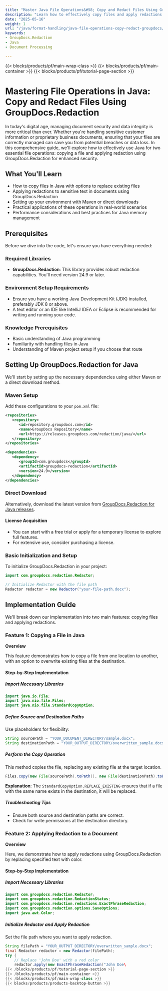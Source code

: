 ```yaml
---
title: "Master Java File Operations&#58; Copy and Redact Files Using GroupDocs.Redaction for Enhanced Data Security"
description: "Learn how to effectively copy files and apply redactions in Java using GroupDocs.Redaction. Ensure document security and integrity with our comprehensive guide."
date: "2025-05-16"
weight: 1
url: "/java/format-handling/java-file-operations-copy-redact-groupdocs/"
keywords:
- GroupDocs.Redaction
- Java
- Document Processing

---
```


{{< blocks/products/pf/main-wrap-class >}}
{{< blocks/products/pf/main-container >}}
{{< blocks/products/pf/tutorial-page-section >}}
# Mastering File Operations in Java: Copy and Redact Files Using GroupDocs.Redaction

In today's digital age, managing document security and data integrity is more critical than ever. Whether you're handling sensitive customer information or proprietary business documents, ensuring that your files are correctly managed can save you from potential breaches or data loss. In this comprehensive guide, we'll explore how to effectively use Java for two essential file operations: copying a file and applying redaction using GroupDocs.Redaction for enhanced security.

## What You'll Learn

- How to copy files in Java with options to replace existing files
- Applying redactions to sensitive text in documents using GroupDocs.Redaction
- Setting up your environment with Maven or direct downloads
- Practical applications of these operations in real-world scenarios
- Performance considerations and best practices for Java memory management

## Prerequisites

Before we dive into the code, let's ensure you have everything needed:

### Required Libraries

- **GroupDocs.Redaction**: This library provides robust redaction capabilities. You'll need version 24.9 or later.
  

### Environment Setup Requirements

- Ensure you have a working Java Development Kit (JDK) installed, preferably JDK 8 or above.
- A text editor or an IDE like IntelliJ IDEA or Eclipse is recommended for writing and running your code.

### Knowledge Prerequisites

- Basic understanding of Java programming
- Familiarity with handling files in Java
- Understanding of Maven project setup if you choose that route

## Setting Up GroupDocs.Redaction for Java

We'll start by setting up the necessary dependencies using either Maven or a direct download method.

### Maven Setup

Add these configurations to your `pom.xml` file:

```xml
<repositories>
   <repository>
      <id>repository.groupdocs.com</id>
      <name>GroupDocs Repository</name>
      <url>https://releases.groupdocs.com/redaction/java/</url>
   </repository>
</repositories>

<dependencies>
   <dependency>
      <groupId>com.groupdocs</groupId>
      <artifactId>groupdocs-redaction</artifactId>
      <version>24.9</version>
   </dependency>
</dependencies>
```

### Direct Download

Alternatively, download the latest version from [GroupDocs.Redaction for Java releases](https://releases.groupdocs.com/redaction/java/).

#### License Acquisition

- You can start with a free trial or apply for a temporary license to explore full features.
- For extensive use, consider purchasing a license.

### Basic Initialization and Setup

To initialize GroupDocs.Redaction in your project:

```java
import com.groupdocs.redaction.Redactor;

// Initialize Redactor with the file path
Redactor redactor = new Redactor("your-file-path.docx");
```

## Implementation Guide

We'll break down our implementation into two main features: copying files and applying redactions.

### Feature 1: Copying a File in Java

**Overview**

This feature demonstrates how to copy a file from one location to another, with an option to overwrite existing files at the destination.

#### Step-by-Step Implementation

##### Import Necessary Libraries

```java
import java.io.File;
import java.nio.file.Files;
import java.nio.file.StandardCopyOption;
```

##### Define Source and Destination Paths

Use placeholders for flexibility:

```java
String sourcePath = "YOUR_DOCUMENT_DIRECTORY/sample.docx";
String destinationPath = "YOUR_OUTPUT_DIRECTORY/overwritten_sample.docx";
```

##### Perform the Copy Operation

This method copies the file, replacing any existing file at the target location.

```java
Files.copy(new File(sourcePath).toPath(), new File(destinationPath).toPath(), StandardCopyOption.REPLACE_EXISTING);
```

**Explanation**: The `StandardCopyOption.REPLACE_EXISTING` ensures that if a file with the same name exists in the destination, it will be replaced.

##### Troubleshooting Tips

- Ensure both source and destination paths are correct.
- Check for write permissions at the destination directory.

### Feature 2: Applying Redaction to a Document

**Overview**

Here, we demonstrate how to apply redactions using GroupDocs.Redaction by replacing specified text with color.

#### Step-by-Step Implementation

##### Import Necessary Libraries

```java
import com.groupdocs.redaction.Redactor;
import com.groupdocs.redaction.RedactionStatus;
import com.groupdocs.redaction.redactions.ExactPhraseRedaction;
import com.groupdocs.redaction.options.SaveOptions;
import java.awt.Color;
```

##### Initialize Redactor and Apply Redaction

Set the file path where you want to apply redaction.

```java
String filePath = "YOUR_OUTPUT_DIRECTORY/overwritten_sample.docx";
final Redactor redactor = new Redactor(filePath);
try {
    // Replace 'John Doe' with a red color
    redactor.apply(new ExactPhraseRedaction("John Doe\
{{< /blocks/products/pf/tutorial-page-section >}}
{{< /blocks/products/pf/main-container >}}
{{< /blocks/products/pf/main-wrap-class >}}
{{< blocks/products/products-backtop-button >}}